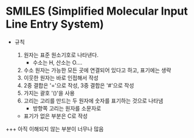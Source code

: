 # SMILES (Simplified Molecular Input Line Entry System)

- 규칙

  1. 원자는 표준 원소기호로 나타낸다.
     - 수소는 H, 산소는 O....
  2. 수소 원자는 가능한 모든 곳에 연결되어 있다고 하고, 표기에는 생략
  3. 이웃한 원자는 바로 인접해서 작성
  4. 2중 결합은 '='으로 작성, 3중 결합은 '#'으로 작성
  5. 가지는 괄호 '()'을 사용
  6. 고리는 고리를 만드는 두 원자에 숫자를 표기하는 것으로 나타냄
     - 방향쪽 고리는 원자를 소문자로

  - 표기가 없은 부분은 C로 작성



+++ 아직 이해되지 않는 부분이 너무나 많음
